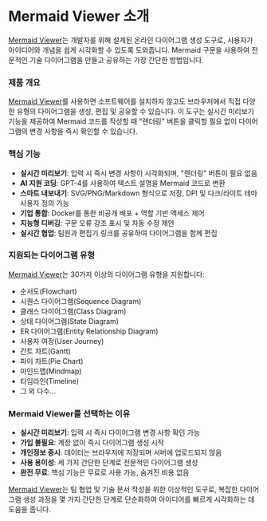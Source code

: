 # Mermaid Viewer 소개

[Mermaid Viewer](https://mermaidviewer.com)는 개발자를 위해 설계된 온라인 다이어그램 생성 도구로, 사용자가 아이디어와 개념을 쉽게 시각화할 수 있도록 도와줍니다. Mermaid 구문을 사용하여 전문적인 기술 다이어그램을 만들고 공유하는 가장 간단한 방법입니다.

### 제품 개요

[Mermaid Viewer](https://mermaidviewer.com)를 사용하면 소프트웨어를 설치하지 않고도 브라우저에서 직접 다양한 유형의 다이어그램을 생성, 편집 및 공유할 수 있습니다. 이 도구는 실시간 미리보기 기능을 제공하여 Mermaid 코드를 작성할 때 "렌더링" 버튼을 클릭할 필요 없이 다이어그램의 변경 사항을 즉시 확인할 수 있습니다.

### 핵심 기능

- **실시간 미리보기**: 입력 시 즉시 변경 사항이 시각화되며, "렌더링" 버튼이 필요 없음
- **AI 지원 코딩**: GPT-4를 사용하여 텍스트 설명을 Mermaid 코드로 변환
- **스마트 내보내기**: SVG/PNG/Markdown 형식으로 저장, DPI 및 다크/라이트 테마 사용자 정의 가능
- **기업 통합**: Docker를 통한 비공개 배포 + 역할 기반 액세스 제어
- **지능형 디버깅**: 구문 오류 강조 표시 및 자동 수정 제안
- **실시간 협업**: 팀원과 편집기 링크를 공유하여 다이어그램을 함께 편집

### 지원되는 다이어그램 유형

[Mermaid Viewer](https://mermaidviewer.com)는 30가지 이상의 다이어그램 유형을 지원합니다:
- 순서도(Flowchart)
- 시퀀스 다이어그램(Sequence Diagram)
- 클래스 다이어그램(Class Diagram)
- 상태 다이어그램(State Diagram)
- ER 다이어그램(Entity Relationship Diagram)
- 사용자 여정(User Journey)
- 간트 차트(Gantt)
- 파이 차트(Pie Chart)
- 마인드맵(Mindmap)
- 타임라인(Timeline)
- 그 외 다수...

### Mermaid Viewer를 선택하는 이유

- **실시간 미리보기**: 입력 시 즉시 다이어그램 변경 사항 확인 가능
- **가입 불필요**: 계정 없이 즉시 다이어그램 생성 시작
- **개인정보 중시**: 데이터는 브라우저에 저장되며 서버에 업로드되지 않음
- **사용 용이성**: 세 가지 간단한 단계로 전문적인 다이어그램 생성
- **완전 무료**: 핵심 기능은 무료로 사용 가능, 숨겨진 비용 없음

[Mermaid Viewer](https://mermaidviewer.com)는 팀 협업 및 기술 문서 작성을 위한 이상적인 도구로, 복잡한 다이어그램 생성 과정을 몇 가지 간단한 단계로 단순화하여 아이디어를 빠르게 시각화하는 데 도움을 줍니다. 